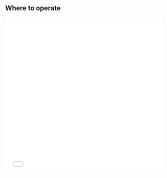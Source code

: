 ## Where to operate 

<section>
  <iframe src="images/plot.html"
          sandbox="allow-same-origin allow-scripts"
          width="100%"
          height="500"
          scrolling="no"
          seamless="seamless"
          frameborder="0"></iframe>
</section>
